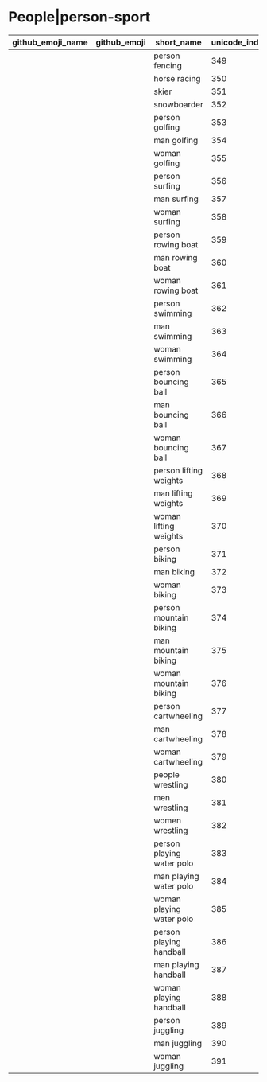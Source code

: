 # People|person-sport

|github_emoji_name|github_emoji|short_name|unicode_index|
|---|---|---|---|
|||person fencing|349|
|||horse racing|350|
|||skier|351|
|||snowboarder|352|
|||person golfing|353|
|||man golfing|354|
|||woman golfing|355|
|||person surfing|356|
|||man surfing|357|
|||woman surfing|358|
|||person rowing boat|359|
|||man rowing boat|360|
|||woman rowing boat|361|
|||person swimming|362|
|||man swimming|363|
|||woman swimming|364|
|||person bouncing ball|365|
|||man bouncing ball|366|
|||woman bouncing ball|367|
|||person lifting weights|368|
|||man lifting weights|369|
|||woman lifting weights|370|
|||person biking|371|
|||man biking|372|
|||woman biking|373|
|||person mountain biking|374|
|||man mountain biking|375|
|||woman mountain biking|376|
|||person cartwheeling|377|
|||man cartwheeling|378|
|||woman cartwheeling|379|
|||people wrestling|380|
|||men wrestling|381|
|||women wrestling|382|
|||person playing water polo|383|
|||man playing water polo|384|
|||woman playing water polo|385|
|||person playing handball|386|
|||man playing handball|387|
|||woman playing handball|388|
|||person juggling|389|
|||man juggling|390|
|||woman juggling|391|
